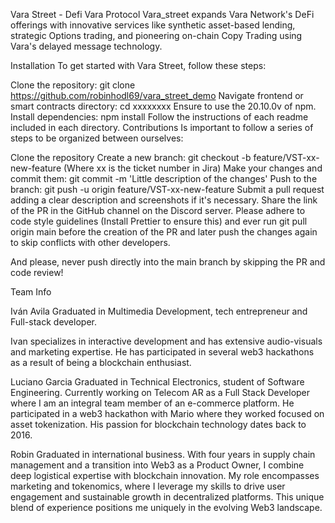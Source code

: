 Vara Street - Defi Vara Protocol
Vara_street expands Vara Network's DeFi offerings with innovative services like synthetic asset-based lending, strategic Options trading, and pioneering on-chain Copy Trading using Vara's delayed message technology.

Installation
To get started with Vara Street, follow these steps:

Clone the repository: git clone https://github.com/robinhodl69/vara_street_demo
Navigate frontend or smart contracts directory: cd xxxxxxxx
Ensure to use the 20.10.0v of npm.
Install dependencies: npm install
Follow the instructions of each readme included in each directory.
Contributions
Is important to follow a series of steps to be organized between ourselves:

Clone the repository
Create a new branch: git checkout -b feature/VST-xx-new-feature (Where xx is the ticket number in Jira)
Make your changes and commit them: git commit -m 'Little description of the changes'
Push to the branch: git push -u origin feature/VST-xx-new-feature
Submit a pull request adding a clear description and screenshots if it's necessary.
Share the link of the PR in the GitHub channel on the Discord server.
Please adhere to code style guidelines (Install Prettier to ensure this) and ever run git pull origin main before the creation of the PR and later push the changes again to skip conflicts with other developers.

And please, never push directly into the main branch by skipping the PR and code review!

Team Info

Iván Avila
Graduated in Multimedia Development, 
tech entrepreneur and
Full-stack developer.

Ivan specializes in interactive development and 
has extensive audio-visuals and marketing 
expertise. He has participated in several web3 
hackathons as a result of being a blockchain
enthusiast.


Luciano Garcia
Graduated in Technical Electronics, student of Software Engineering. 
Currently working on Telecom AR as a Full Stack Developer where I am an integral team member of an e-commerce platform. 
He participated in a web3 hackathon with Mario where they worked focused on asset tokenization. His passion for blockchain technology dates back to 2016.

Robin
Graduated in international business.
With four years in supply chain management and a transition into Web3 as a Product Owner, I combine deep logistical expertise with blockchain innovation. My role encompasses marketing and tokenomics, where I leverage my skills to drive user engagement and sustainable growth in decentralized platforms. This unique blend of experience positions me uniquely in the evolving Web3 landscape.
